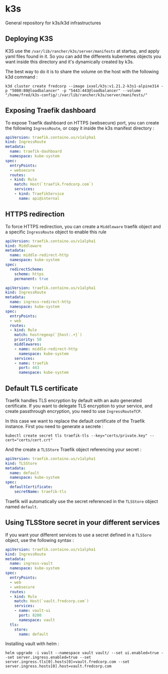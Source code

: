 # k3s
General repository for k3s/k3d infrastructures

## Deploying K3S

K3S use the `/var/lib/rancher/k3s/server/manifests` at startup, and apply yaml files found in it. So you can add the differents kubernetes objects you want inside this directory and it's dynamically created by k3s.

The best way to do it is to share the volume on the host with the following k3d command :

```shell
k3d cluster create fredcorp --image ixxel/k3s:v1.21.2-k3s1-alpine314 -p "5080:80@loadbalancer" -p "5443:443@loadbalancer" --volume "/home/fred/k3s-config/:/var/lib/rancher/k3s/server/manifests/"
```

## Exposing Traefik dashboard

To expose Traefik dashboard on HTTPS (websecure) port, you can create the following `IngressRoute`, or copy it inside the k3s manifest directory :

```yaml
apiVersion: traefik.containo.us/v1alpha1
kind: IngressRoute
metadata:
  name: traefik-dashboard
  namespace: kube-system
spec:
  entryPoints:
  - websecure
  routes:
  - kind: Rule
    match: Host(`traefik.fredcorp.com`)
    services:
    - kind: TraefikService
      name: api@internal
```

## HTTPS redirection

To force HTTPS redirection, you can create a `Middleware` traefik object and a specific `IngressRoute` object to enable this rule

```yaml
apiVersion: traefik.containo.us/v1alpha1
kind: Middleware
metadata:
  name: middle-redirect-http
  namespace: kube-system
spec:
  redirectScheme:
    scheme: https
    permanent: true
```

```yaml
apiVersion: traefik.containo.us/v1alpha1
kind: IngressRoute
metadata:
  name: ingress-redirect-http
  namespace: kube-system
spec:
  entryPoints:
  - web
  routes:
  - kind: Rule
    match: hostregexp(`{host:.+}`)
    priority: 50
    middlewares:
    - name: middle-redirect-http
      namespace: kube-system
    services:
    - name: traefik
      port: 443
      namespace: kube-system
```

## Default TLS certificate

Traefik handles TLS encryption by default with an auto generated certificate. If you want to delegate TLS encryption to your service, and create passthrough encryption, you need to use `IngressRouteTCP`.

In this case we want to replace the default certificate of the Traefik instance. First you need to generate a secrete :

```shell
kubectl create secret tls traefik-tls --key="certs/private.key" --cert="certs/cert.crt"
```

And the create a `TLSStore` Traefik object referencing your secret :

```yaml
apiVersion: traefik.containo.us/v1alpha1
kind: TLSStore
metadata:
  name: default
  namespace: kube-system
spec:
  defaultCertificate:
    secretName: traefik-tls
```

Traefik will automatically use the secret referenced in the `TLSStore` object named `default`.

## Using TLSStore secret in your different services

If you want your different services to use a secret defined in a `TLSSore` object, use the following syntax :

```yaml
apiVersion: traefik.containo.us/v1alpha1
kind: IngressRoute
metadata:
  name: ingress-vault
  namespace: kube-system
spec:
  entryPoints:
  - web
  - websecure
  routes:
  - kind: Rule
    match: Host(`vault.fredcorp.com`)
    services:
    - name: vault-ui
      port: 8200
      namespace: vault
  tls:
    store:
      name: default
  ```

Installing vault with helm :
```shell
helm upgrade -i vault --namespace vault vault/ --set ui.enabled=true --set server.ingress.enabled=true --set server.ingress.tls[0].hosts[0]=vault.fredcorp.com --set server.ingress.hosts[0].host=vault.fredcorp.com
```
